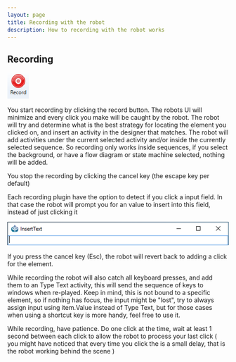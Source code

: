 ```yaml
---
layout: page
title: Recording with the robot
description: How to recording with the robot works
---
```

## Recording

![1559201989637](recording/1559201881466.png)

You start recording by clicking the record button. The robots UI will minimize and every click you make will be caught by the robot. The robot will try and determine what is the best strategy for locating the element you clicked on, and insert an activity in the designer that matches. The robot will add activities under the current selected activity and/or inside the currently selected sequence. So recording only works inside sequences, if you select the background, or have a flow diagram or state machine selected, nothing will be added.

You stop the recording by clicking the cancel key (the escape key per default)

Each recording plugin have the option to detect if you click a input field. In that case the robot will prompt you for an value to insert into this field, instead of just clicking it

![1559202596790](recording/prompt.png)

If you press the cancel key (Esc), the robot will revert back to adding a click for the element.

While recording the robot will also catch all keyboard presses, and add them to an Type Text activity, this will send the sequence of keys to windows when re-played. Keep in mind, this is not bound to a specific element, so if nothing has focus, the input might be "lost", try to always assign input using item.Value instead of Type Text, but for those cases when using a shortcut key is more handy, feel free to use it.

While recording, have patience. Do one click at the time, wait at least 1 second between each click to allow the robot to process your last click ( you might have noticed that every time you click the is a small delay, that is the robot working behind the scene )